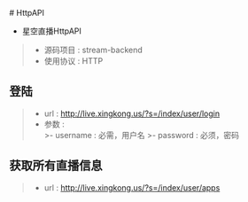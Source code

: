 ﻿﻿﻿﻿﻿﻿﻿# HttpAPI- 星空直播HttpAPI>* 源码项目 : stream-backend>* 使用协议 : HTTP## 登陆>*  url : http://live.xingkong.us/?s=/index/user/login>*  参数 :  	>- username : 必需，用户名	>- password : 必须，密码## 获取所有直播信息>* url : http://live.xingkong.us/?s=/index/user/apps